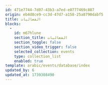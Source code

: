 ```yaml
---
id: 471e7744-7d07-43b3-a7ed-e0777469c887
origin: eb4d8ce9-cc3d-47d7-a158-25a8790dabf5
title: الفعاليات
blocks:
  -
    id: m67hlune
    section_title: الفعاليات
    section_toggle: false
    section_video_trigger: false
    selected_collection: events
    type: collection_list
    enabled: true
template: arabic/events/database/index
updated_by: 6
updated_at: 1739308490
---
```


